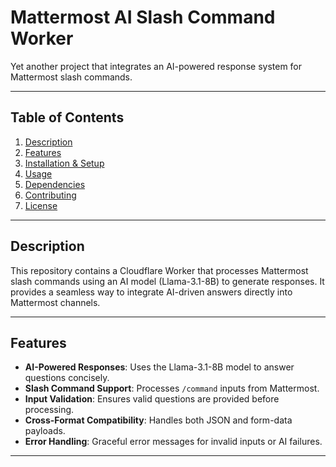 # Mattermost AI Slash Command Worker

Yet another project that integrates an AI-powered response system for Mattermost slash commands.

---

## Table of Contents
1. [Description](#description)
2. [Features](#features)
3. [Installation & Setup](#installation--setup)
4. [Usage](#usage)
5. [Dependencies](#dependencies)
6. [Contributing](#contributing)
7. [License](#license)

---

## Description
This repository contains a Cloudflare Worker that processes Mattermost slash commands using an AI model (Llama-3.1-8B) to generate responses. It provides a seamless way to integrate AI-driven answers directly into Mattermost channels.

---

## Features
- **AI-Powered Responses**: Uses the Llama-3.1-8B model to answer questions concisely.
- **Slash Command Support**: Processes `/command` inputs from Mattermost.
- **Input Validation**: Ensures valid questions are provided before processing.
- **Cross-Format Compatibility**: Handles both JSON and form-data payloads.
- **Error Handling**: Graceful error messages for invalid inputs or AI failures.

---
